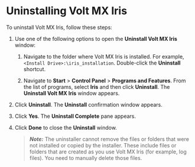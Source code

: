                                    


Uninstalling Volt MX Iris
===============================

To uninstall Volt MX Iris, follow these steps:

1.  Use one of the following options to open the **Uninstall Volt MX Iris** window:
    
    1.  Navigate to the folder where Volt MX Iris is installed. For example, `<Install Drive>:\iris_installation`. Double-click the **Uninstall** shortcut.
        
    2.  Navigate to **Start** > **Control Panel** > **Programs and Features**. From the list of programs, select **Iris** and then click **Uninstall**. The **Uninstall Volt MX Iris** window appears.
    
2.  Click **Uninstall**. The **Uninstall** confirmation window appears.
    
3.  Click **Yes**. The **Uninstall Complete** pane appears.
    
4.  Click **Done** to close the **Uninstall** window.
    
    > **_Note:_** The uninstaller cannot remove the files or folders that were not installed or copied by the installer. These include files or folders that are created as you use Volt MX Iris (for example, log files). You need to manually delete those files.
    

